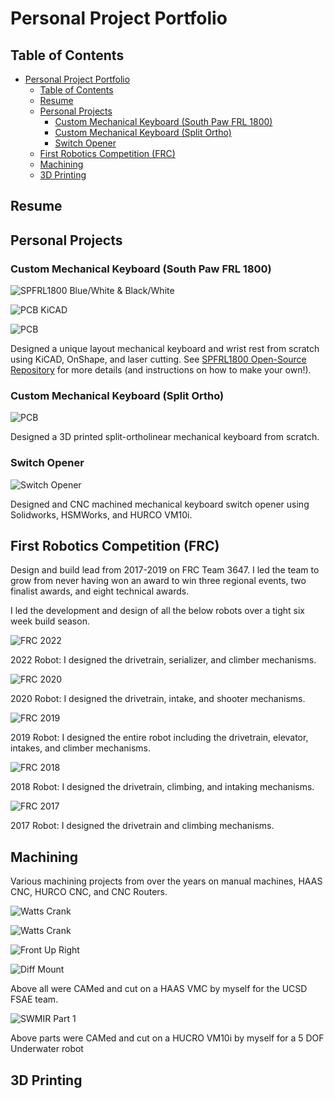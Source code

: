 # Personal Project Portfolio

## Table of Contents
- [Personal Project Portfolio](#personal-project-portfolio)
  - [Table of Contents](#table-of-contents)
  - [Resume](#resume)
  - [Personal Projects](#personal-projects)
    - [Custom Mechanical Keyboard (South Paw FRL 1800)](#custom-mechanical-keyboard-south-paw-frl-1800)
    - [Custom Mechanical Keyboard (Split Ortho)](#custom-mechanical-keyboard-split-ortho)
    - [Switch Opener](#switch-opener)
  - [First Robotics Competition (FRC)](#first-robotics-competition-frc)
  - [Machining](#machining)
  - [3D Printing](#3d-printing)

## Resume

<!-- ![Resume](https://github.com/jonathanmi6/jonathanmi6.github.io/blob/main/images/Jonathan_Mi_Resume-1.png?raw=true)

[Download Here](https://github.com/jonathanmi6/jonathanmi6.github.io/blob/main/Jonathan_Mi_Resume.pdf) -->

## Personal Projects

### Custom Mechanical Keyboard (South Paw FRL 1800)

![SPFRL1800 Blue/White & Black/White](https://github.com/jonathanmi6/jonathanmi6.github.io/blob/main/images/SP1.jpg?raw=true)

![PCB KiCAD](https://github.com/jonathanmi6/jonathanmi6.github.io/blob/main/images/SPPCB3.png?raw=true)

![PCB](https://github.com/jonathanmi6/jonathanmi6.github.io/blob/main/images/SPPCB2.jpg?raw=true)

Designed a unique layout mechanical keyboard and wrist rest from scratch using KiCAD, OnShape, and laser cutting. See [SPFRL1800 Open-Source Repository](https://github.com/jonathanmi6/SPFRL1800) for more details (and instructions on how to make your own!).

### Custom Mechanical Keyboard (Split Ortho)

![PCB](https://github.com/jonathanmi6/jonathanmi6.github.io/blob/main/images/KBSplitOrtho.png?raw=true)

Designed a 3D printed split-ortholinear mechanical keyboard from scratch.

### Switch Opener

![Switch Opener](https://github.com/jonathanmi6/jonathanmi6.github.io/blob/main/images/SWOpener2.jpg?raw=true)

Designed and CNC machined mechanical keyboard switch opener using Solidworks, HSMWorks, and HURCO VM10i.

<!-- ## Research

### Terradynammics Lab at Johns Hopkins University

### Video Processing Lab at UCSD

### Qualcomm Calit2 Prototyping Lab -->

## First Robotics Competition (FRC)

Design and build lead from 2017-2019 on FRC Team 3647. I led the team to grow from never having won an award to win three regional events, two finalist awards, and eight technical awards.

I led the development and design of all the below robots over a tight six week build season.

<style>
td, th {
   border: none!important;
}
</style>

![FRC 2022](https://github.com/jonathanmi6/jonathanmi6.github.io/blob/main/images/FRC2022Collage.png?raw=true)

2022 Robot: I designed the drivetrain, serializer, and climber mechanisms.

![FRC 2020](https://github.com/jonathanmi6/jonathanmi6.github.io/blob/main/images/FRC2020Collage.png?raw=true)

2020 Robot: I designed the drivetrain, intake, and shooter mechanisms.

![FRC 2019](https://github.com/jonathanmi6/jonathanmi6.github.io/blob/main/images/FRC2019Collage.png?raw=true)

2019 Robot: I designed the entire robot including the drivetrain, elevator, intakes, and climber mechanisms.

![FRC 2018](https://github.com/jonathanmi6/jonathanmi6.github.io/blob/main/images/FRC2018.jpeg?raw=true)

2018 Robot: I designed the drivetrain, climbing, and intaking mechanisms.

![FRC 2017](https://github.com/jonathanmi6/jonathanmi6.github.io/blob/main/images/FRC2017.jpg?raw=true)

2017 Robot: I designed the drivetrain and climbing mechanisms.

## Machining

Various machining projects from over the years on manual machines, HAAS CNC, HURCO CNC, and CNC Routers.

![Watts Crank](https://github.com/jonathanmi6/jonathanmi6.github.io/blob/main/images/FSAE1.jpg?raw=true)

![Watts Crank](https://github.com/jonathanmi6/jonathanmi6.github.io/blob/main/images/FSAE2.jpg?raw=true)

![Front Up Right](https://github.com/jonathanmi6/jonathanmi6.github.io/blob/main/images/FSAE4.jpg?raw=true)

![Diff Mount](https://github.com/jonathanmi6/jonathanmi6.github.io/blob/main/images/FSAE5.jpg?raw=true)

Above all were CAMed and cut on a HAAS VMC by myself for the UCSD FSAE team. 

![SWMIR Part 1](https://github.com/jonathanmi6/jonathanmi6.github.io/blob/main/images/SWIMRParts.jpg?raw=true)



Above parts were CAMed and cut on a HUCRO VM10i by myself for a 5 DOF Underwater robot 



## 3D Printing



<!-- ## Welcome to GitHub Pages

You can use the [editor on GitHub](https://github.com/jonathanmi6/jonathami6.github.io/edit/gh-pages/index.md) to maintain and preview the content for your website in Markdown files.

Whenever you commit to this repository, GitHub Pages will run [Jekyll](https://jekyllrb.com/) to rebuild the pages in your site, from the content in your Markdown files.

### Markdown

Markdown is a lightweight and easy-to-use syntax for styling your writing. It includes conventions for

```markdown
Syntax highlighted code block

# Header 1
## Header 2
### Header 3

- Bulleted
- List

1. Numbered
2. List

**Bold** and _Italic_ and `Code` text

[Link](url) and ![Image](src)
```

For more details see [Basic writing and formatting syntax](https://docs.github.com/en/github/writing-on-github/getting-started-with-writing-and-formatting-on-github/basic-writing-and-formatting-syntax).

### Jekyll Themes

Your Pages site will use the layout and styles from the Jekyll theme you have selected in your [repository settings](https://github.com/jonathanmi6/jonathami6.github.io/settings/pages). The name of this theme is saved in the Jekyll `_config.yml` configuration file.

### Support or Contact

Having trouble with Pages? Check out our [documentation](https://docs.github.com/categories/github-pages-basics/) or [contact support](https://support.github.com/contact) and we’ll help you sort it out. -->
